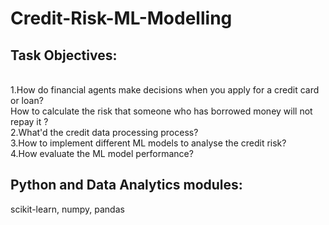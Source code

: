 # Credit-Risk-ML-Modelling
## Task Objectives:
<br> 1.How do financial agents make decisions when you apply for a credit card or loan?
<br> How to calculate the risk that someone who has borrowed money will not repay it ?
<br> 2.What'd the credit data processing process?
<br> 3.How to implement different ML models to analyse the credit risk?
<br> 4.How evaluate the ML model performance?

## Python and Data Analytics modules:
scikit-learn, numpy, pandas

